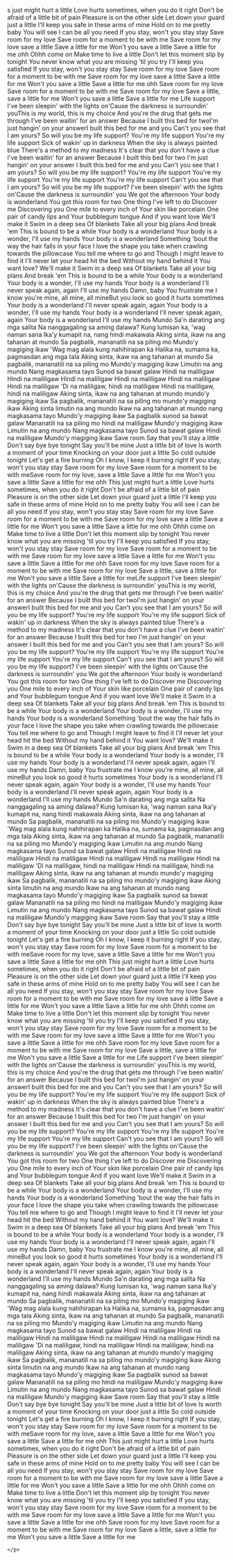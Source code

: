 s just might hurt a little Love hurts sometimes, when you do it right Don't be afraid of a little bit of pain Pleasure is on the other side Let down your guard just a little I'll keep you safe in these arms of mine
	Hold on to me pretty baby You will see I can be all you need If you stay, won't you stay stay Save room for my love Save room for a moment to be with me Save room for my love save a little Save a little for me Won't you save a little Save a little for me ohh Ohhh come on Make time to live a little
	Don't let this moment slip by tonight You never know what you are missing 'til you try I'll keep you satisfied If you stay, won't you stay stay Save room for my love Save room for a moment to be with me Save room for my love save a little Save a little for me Won't you save a little Save a little for me 
	 ohh Save room for my love Save room for a moment to be with me Save room for my love Save a little, save a little for me Won't you save a little Save a little for me Life support I've been sleepin' with the lights on'Cause the darkness is surroundin' youThis is my world, this is my choice And you're the drug that gets me through I've been waitin' for an answer Because I built this bed for twoI'm just hangin' on your answerI built this bed for me and you
	Can't you see that I am yours? So will you be my life support? You're my life support You're my life support Sick of wakin' up in darkness When the sky is always painted blue There's a method to my madness It's clear that you don't have a clue I've been waitin' for an answer
 	Because I built this bed for two I'm just hangin' on your answer I built this bed for me and you Can't you see that I am yours? So will you be my life support? You're my life support You're my life support You're my life support You're my life support Can't you see that I am yours?
	So will you be my life support? I've been sleepin' with the lights on'Cause the darkness is surroundin' you We got the afternoon Your body is wonderland You got this room for two One thing I've left to do Discover me Discovering you One mile to every inch of Your skin like porcelain
	One pair of candy lips and Your bubblegum tongue And if you want love We'll make it Swim in a deep sea Of blankets Take all your big plans And break 'em This is bound to be a while Your body is a wonderland Your body is a wonder, I'll use my hands Your body is a wonderland Something 
	'bout the way the hair falls in your face I love the shape you take when crawling towards the pillowcase You tell me where to go and Though I might leave to find it I'll never let your head hit the bed Without my hand behind it You want love? We'll make it Swim in a deep sea Of blankets
	Take all your big plans And break 'em This is bound to be a while Your body is a wonderland Your body is a wonder, I'll use my hands Your body is a wonderland I'll never speak again, again I'll use my hands Damn, baby You frustrate me I know you're mine, all mine, all mineBut you look 
	so good it hurts sometimes Your body is a wonderland I'll never speak again, again Your body is a wonder, I'll use my hands Your body is a wonderland I'll never speak again, again Your body is a wonderland I'll use my hands Mundo Sa'n darating ang mga salita Na nanggagaling 
	sa aming dalawa? Kung lumisan ka, 'wag naman sana Ika'y kumapit na, nang hindi makawala Aking sinta, ikaw na ang tahanan at mundo Sa pagbalik, mananatili na sa piling mo Mundo'y magiging ikaw 'Wag mag alala kung nahihirapan ka Halika na, sumama ka, pagmasdan ang mga tala Aking sinta, 
	ikaw na ang tahanan at mundo Sa pagbalik, mananatili na sa piling mo Mundo'y magiging ikaw Limutin na ang mundo Nang magkasama tayo Sunod sa bawat galaw Hindi na maliligaw Hindi na maliligaw Hindi na maliligaw Hindi na maliligaw Hindi na maliligaw Hindi na maliligaw 'Di na maliligaw, 
	hindi na maliligaw Hindi na maliligaw, hindi na maliligaw Aking sinta, ikaw na ang tahanan at mundo mundo'y magiging ikaw Sa pagbalik, mananatili na sa piling mo mundo'y magiging ikaw Aking sinta limutin na ang mundo Ikaw na ang tahanan at mundo nang magkasama tayo Mundo'y magiging ikaw
	Sa pagbalik sunod sa bawat galaw Mananatili na sa piling mo hindi na maliligaw Mundo'y magiging ikaw Limutin na ang mundo Nang magkasama tayo Sunod sa bawat galaw Hindi na maliligaw Mundo'y magiging ikaw Save room Say that you'll stay a little Don't say bye bye tonight Say you'll be mine
 	Just a little bit of love Is worth a moment of your time Knocking on your door just a little So cold outside tonight Let's get a fire burning Oh I know, I keep it burning right If you stay, won't you stay stay Save room for my love Save room for a moment to be with meSave room for my love, 
	save a little Save a little for me Won't you save a little Save a little for me ohh This just might hurt a little Love hurts sometimes, when you do it right Don't be afraid of a little bit of pain Pleasure is on the other side Let down your guard just a little I'll keep you safe in these arms of mine
	Hold on to me pretty baby You will see I can be all you need If you stay, won't you stay stay Save room for my love Save room for a moment to be with me Save room for my love save a little Save a little for me Won't you save a little Save a little for me ohh Ohhh come on Make time to live a little
	Don't let this moment slip by tonight You never know what you are missing 'til you try I'll keep you satisfied If you stay, won't you stay stay Save room for my love Save room for a moment to be with me Save room for my love save a little Save a little for me Won't you save a little Save a little for me 
	 ohh Save room for my love Save room for a moment to be with me Save room for my love Save a little, save a little for me Won't you save a little Save a little for meLife support I've been sleepin' with the lights on'Cause the darkness is surroundin' youThis is my world, this is my choice And you're the drug that gets me through I've been waitin' for an answer Because I built this bed for twoI'm just hangin' on your answerI built this bed for me and you
	Can't you see that I am yours? So will you be my life support? You're my life support You're my life support Sick of wakin' up in darkness When the sky is always painted blue There's a method to my madness It's clear that you don't have a clue I've been waitin' for an answer
 	Because I built this bed for two I'm just hangin' on your answer I built this bed for me and you Can't you see that I am yours? So will you be my life support? You're my life support You're my life support You're my life support You're my life support Can't you see that I am yours?
	So will you be my life support? I've been sleepin' with the lights on'Cause the darkness is surroundin' you We got the afternoon Your body is wonderland You got this room for two One thing I've left to do Discover me Discovering you One mile to every inch of Your skin like porcelain
	One pair of candy lips and Your bubblegum tongue And if you want love We'll make it Swim in a deep sea Of blankets Take all your big plans And break 'em This is bound to be a while Your body is a wonderland Your body is a wonder, I'll use my hands Your body is a wonderland Something 
	'bout the way the hair falls in your face I love the shape you take when crawling towards the pillowcase You tell me where to go and Though I might leave to find it I'll never let your head hit the bed Without my hand behind it You want love? We'll make it Swim in a deep sea Of blankets
	Take all your big plans And break 'em This is bound to be a while Your body is a wonderland Your body is a wonder, I'll use my hands Your body is a wonderland I'll never speak again, again I'll use my hands Damn, baby You frustrate me I know you're mine, all mine, all mineBut you look 
	so good it hurts sometimes Your body is a wonderland I'll never speak again, again Your body is a wonder, I'll use my hands Your body is a wonderland I'll never speak again, again Your body is a wonderland I'll use my hands Mundo Sa'n darating ang mga salita Na nanggagaling 
	sa aming dalawa? Kung lumisan ka, 'wag naman sana Ika'y kumapit na, nang hindi makawala Aking sinta, ikaw na ang tahanan at mundo Sa pagbalik, mananatili na sa piling mo Mundo'y magiging ikaw 'Wag mag alala kung nahihirapan ka Halika na, sumama ka, pagmasdan ang mga tala Aking sinta, 
	ikaw na ang tahanan at mundo Sa pagbalik, mananatili na sa piling mo Mundo'y magiging ikaw Limutin na ang mundo Nang magkasama tayo Sunod sa bawat galaw Hindi na maliligaw Hindi na maliligaw Hindi na maliligaw Hindi na maliligaw Hindi na maliligaw Hindi na maliligaw 'Di na maliligaw, 
	hindi na maliligaw Hindi na maliligaw, hindi na maliligaw Aking sinta, ikaw na ang tahanan at mundo mundo'y magiging ikaw Sa pagbalik, mananatili na sa piling mo mundo'y magiging ikaw Aking sinta limutin na ang mundo Ikaw na ang tahanan at mundo nang magkasama tayo Mundo'y magiging ikaw
	Sa pagbalik sunod sa bawat galaw Mananatili na sa piling mo hindi na maliligaw Mundo'y magiging ikaw Limutin na ang mundo Nang magkasama tayo Sunod sa bawat galaw Hindi na maliligaw Mundo'y magiging ikaw Save room Say that you'll stay a little Don't say bye bye tonight Say you'll be mine
 	Just a little bit of love Is worth a moment of your time Knocking on your door just a little So cold outside tonight Let's get a fire burning Oh I know, I keep it burning right If you stay, won't you stay stay Save room for my love Save room for a moment to be with meSave room for my love, 
	save a little Save a little for me Won't you save a little Save a little for me ohh This just might hurt a little Love hurts sometimes, when you do it right Don't be afraid of a little bit of pain Pleasure is on the other side Let down your guard just a little I'll keep you safe in these arms of mine
	Hold on to me pretty baby You will see I can be all you need If you stay, won't you stay stay Save room for my love Save room for a moment to be with me Save room for my love save a little Save a little for me Won't you save a little Save a little for me ohh Ohhh come on Make time to live a little
	Don't let this moment slip by tonight You never know what you are missing 'til you try I'll keep you satisfied If you stay, won't you stay stay Save room for my love Save room for a moment to be with me Save room for my love save a little Save a little for me Won't you save a little Save a little for me 
	 ohh Save room for my love Save room for a moment to be with me Save room for my love Save a little, save a little for me Won't you save a little Save a little for me Life support I've been sleepin' with the lights on'Cause the darkness is surroundin' youThis is my world, this is my choice And you're the drug that gets me through I've been waitin' for an answer Because I built this bed for twoI'm just hangin' on your answerI built this bed for me and you
	Can't you see that I am yours? So will you be my life support? You're my life support You're my life support Sick of wakin' up in darkness When the sky is always painted blue There's a method to my madness It's clear that you don't have a clue I've been waitin' for an answer
 	Because I built this bed for two I'm just hangin' on your answer I built this bed for me and you Can't you see that I am yours? So will you be my life support? You're my life support You're my life support You're my life support You're my life support Can't you see that I am yours?
	So will you be my life support? I've been sleepin' with the lights on'Cause the darkness is surroundin' you We got the afternoon Your body is wonderland You got this room for two One thing I've left to do Discover me Discovering you One mile to every inch of Your skin like porcelain
	One pair of candy lips and Your bubblegum tongue And if you want love We'll make it Swim in a deep sea Of blankets Take all your big plans And break 'em This is bound to be a while Your body is a wonderland Your body is a wonder, I'll use my hands Your body is a wonderland Something 
	'bout the way the hair falls in your face I love the shape you take when crawling towards the pillowcase You tell me where to go and Though I might leave to find it I'll never let your head hit the bed Without my hand behind it You want love? We'll make it Swim in a deep sea Of blankets
	Take all your big plans And break 'em This is bound to be a while Your body is a wonderland Your body is a wonder, I'll use my hands Your body is a wonderland I'll never speak again, again I'll use my hands Damn, baby You frustrate me I know you're mine, all mine, all mineBut you look 
	so good it hurts sometimes Your body is a wonderland I'll never speak again, again Your body is a wonder, I'll use my hands Your body is a wonderland I'll never speak again, again Your body is a wonderland I'll use my hands Mundo Sa'n darating ang mga salita Na nanggagaling 
	sa aming dalawa? Kung lumisan ka, 'wag naman sana Ika'y kumapit na, nang hindi makawala Aking sinta, ikaw na ang tahanan at mundo Sa pagbalik, mananatili na sa piling mo Mundo'y magiging ikaw 'Wag mag alala kung nahihirapan ka Halika na, sumama ka, pagmasdan ang mga tala Aking sinta, 
	ikaw na ang tahanan at mundo Sa pagbalik, mananatili na sa piling mo Mundo'y magiging ikaw Limutin na ang mundo Nang magkasama tayo Sunod sa bawat galaw Hindi na maliligaw Hindi na maliligaw Hindi na maliligaw Hindi na maliligaw Hindi na maliligaw Hindi na maliligaw 'Di na maliligaw, 
	hindi na maliligaw Hindi na maliligaw, hindi na maliligaw Aking sinta, ikaw na ang tahanan at mundo mundo'y magiging ikaw Sa pagbalik, mananatili na sa piling mo mundo'y magiging ikaw Aking sinta limutin na ang mundo Ikaw na ang tahanan at mundo nang magkasama tayo Mundo'y magiging ikaw
	Sa pagbalik sunod sa bawat galaw Mananatili na sa piling mo hindi na maliligaw Mundo'y magiging ikaw Limutin na ang mundo Nang magkasama tayo Sunod sa bawat galaw Hindi na maliligaw Mundo'y magiging ikaw Save room Say that you'll stay a little Don't say bye bye tonight Say you'll be mine
 	Just a little bit of love Is worth a moment of your time Knocking on your door just a little So cold outside tonight Let's get a fire burning Oh I know, I keep it burning right If you stay, won't you stay stay Save room for my love Save room for a moment to be with meSave room for my love, 
	save a little Save a little for me Won't you save a little Save a little for me ohh This just might hurt a little Love hurts sometimes, when you do it right Don't be afraid of a little bit of pain Pleasure is on the other side Let down your guard just a little I'll keep you safe in these arms of mine
	Hold on to me pretty baby You will see I can be all you need If you stay, won't you stay stay Save room for my love Save room for a moment to be with me Save room for my love save a little Save a little for me Won't you save a little Save a little for me ohh Ohhh come on Make time to live a little
	Don't let this moment slip by tonight You never know what you are missing 'til you try I'll keep you satisfied If you stay, won't you stay stay Save room for my love Save room for a moment to be with me Save room for my love save a little Save a little for me Won't you save a little Save a little for me 
	 ohh Save room for my love Save room for a moment to be with me Save room for my love Save a little, save a little for me Won't you save a little Save a little for me
	
	</p>
</body>
